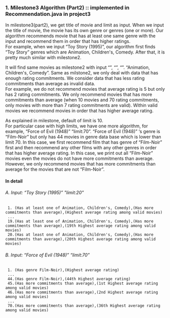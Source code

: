 ### 1. Milestone3 Algorithm (Part2) :: implemented in Recommendation.java in project3

In milestone3(part2), we get title of movie and limit as input. When we input the title of movie, the movie has its own genre or genres (one or more). Our algorithm recommends movie that has at least one same genre with the input and recommend them in order that has higher ratings.     
For example, when we input “Toy Story (1995)”, our algorithm first finds “Toy Story” genres which are Animation, Children's, Comedy. After that, it is pretty much similar with milestone2.

It will find same movies as milestone2 with input “”, “”, “”. “Animation, Children's, Comedy”. Same as milstone2, we only deal with data that has enough rating commitments. We consider data that has less rating commitments than average as invalid data.     
For example, we do not recommend movies that average rating is 5 but only has 2 rating commitments. We only recommend movies that has more commitments than average (when 10 movies and 70 rating commitments, only movies with more than 7 rating commitments are valid).
Within valid movies we recommend movies in order that has higher average rating.

As explained in milestone, default of limit is 10.    
For particular case with high limits, we have one more algorithm, for example, “Force of Evil (1948)” “limit:70”. “Force of Evil (1948)” ‘s genre is “Film-Noir” but only has 44 movies in genre data base which is lower than limit 70. In this case, we first recommend film that has genre of “Film-Noir” first and then recommend any other films with any other genres in order that has higher average rating.  In this case, we print out all “Film-Noir” movies even the movies do not have more commitments than average. However, we only recommend movies that has more commitments than average for the movies that are not “Film-Noir”.

#### In detail    
###### A. Input: “Toy Story (1995)” "limit:20"    
     1. (Has at least one of Animation, Children's, Comedy),(Has more commitments than average),(Highest average rating among valid movies)    
     ...    
     19.(Has at least one of Animation, Children's, Comedy),(Has more commitments than average),(19th Highest average rating among valid movies)    
     20.(Has at least one of Animation, Children's, Comedy),(Has more commitments than average),(20th Highest average rating among valid movies)    
     
###### B. Input: “Force of Evil (1948)” “limit:70”    
     1. (Has genre Film-Noir),(Highest average rating)
     ...
     44.(Has genre Film-Noir),(44th Highest average rating)    
     45.(Has more commitments than average),(1st Highest average rating among valid movies)    
     46.(Has more commitments than average),(2nd Highest average rating among valid movies)    
     ...    
     70.(Has more commitments than average),(36th Highest average rating among valid movies)    
